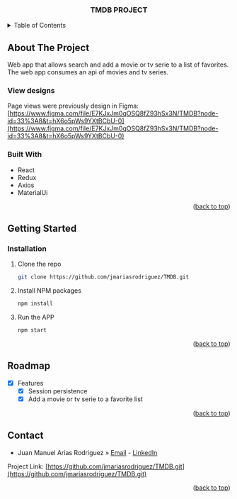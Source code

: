<a name="readme-top"></a>
<!-- PROJECT LOGO -->
<h3 align="center">TMDB PROJECT</h3>

<!-- TABLE OF CONTENTS -->
<details>
  <summary>Table of Contents</summary>
  <ol>
    <li>
      <a href="#about-the-project">About The Project</a>
    </li>
    <li>
      <a href="#getting-started">Getting Started</a>
    </li>
    <li><a href="#roadmap">Roadmap</a></li>
    <li><a href="#contact">Contact</a></li>
  </ol>
</details>

<!-- ABOUT THE PROJECT -->

## About The Project

Web app that allows search and add a movie or tv serie to a list of favorites. The web app consumes an api of movies and tv series.

### View designs 

Page views were previously design in Figma: [https://www.figma.com/file/E7KJxJm0qOSQ8fZ93hSx3N/TMDB?node-id=33%3A8&t=hX6o5pWs9YXtBCbU-0](https://www.figma.com/file/E7KJxJm0qOSQ8fZ93hSx3N/TMDB?node-id=33%3A8&t=hX6o5pWs9YXtBCbU-0)

### Built With

- React
- Redux
- Axios
- MaterialUi

<p align="right">(<a href="#readme-top">back to top</a>)</p>

<!-- GETTING STARTED -->

## Getting Started

### Installation

1. Clone the repo
   ```sh
   git clone https://github.com/jmariasrodriguez/TMDB.git
   ```
2. Install NPM packages
   ```sh
   npm install
   ```
3. Run the APP
   ```sh
   npm start
   ```

<p align="right">(<a href="#readme-top">back to top</a>)</p>

<!-- ROADMAP -->

## Roadmap

- [x] Features
  - [x] Session persistence
  - [x] Add a movie or tv serie to a favorite list

<p align="right">(<a href="#readme-top">back to top</a>)</p>

<!-- CONTACT -->

## Contact

- Juan Manuel Arias Rodriguez » [Email](mailto:ariasrodriguez.jm@gmail.com) - [LinkedIn](https://www.linkedin.com/in/jmariasrodriguez/)

Project Link: [https://github.com/jmariasrodriguez/TMDB.git](https://github.com/jmariasrodriguez/TMDB.git)

<p align="right">(<a href="#readme-top">back to top</a>)</p>
